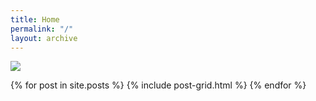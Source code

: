 ```yaml
---
title: Home
permalink: "/"
layout: archive
---
```


![](/GM-Companion/images/site.png)

<div class="tiles">
{% for post in site.posts %}
	{% include post-grid.html %}
{% endfor %}
</div><!-- /.tiles -->
